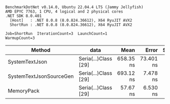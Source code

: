 ```

BenchmarkDotNet v0.14.0, Ubuntu 22.04.4 LTS (Jammy Jellyfish)
AMD EPYC 7763, 1 CPU, 4 logical and 2 physical cores
.NET SDK 8.0.401
  [Host]   : .NET 8.0.8 (8.0.824.36612), X64 RyuJIT AVX2
  ShortRun : .NET 8.0.8 (8.0.824.36612), X64 RyuJIT AVX2

Job=ShortRun  IterationCount=3  LaunchCount=1  
WarmupCount=3  

```
| Method                  | data                 | Mean      | Error     | StdDev   | Min       | Max       | Gen0   | Allocated |
|------------------------ |--------------------- |----------:|----------:|---------:|----------:|----------:|-------:|----------:|
| SystemTextJson          | Seria(...)Class [29] | 658.35 ns | 73.401 ns | 4.023 ns | 654.78 ns | 662.71 ns | 0.0038 |     392 B |
| SystemTextJsonSourceGen | Seria(...)Class [29] | 693.12 ns |  7.478 ns | 0.410 ns | 692.88 ns | 693.60 ns | 0.0048 |     464 B |
| MemoryPack              | Seria(...)Class [29] |  57.67 ns |  6.530 ns | 0.358 ns |  57.36 ns |  58.06 ns | 0.0014 |     120 B |
